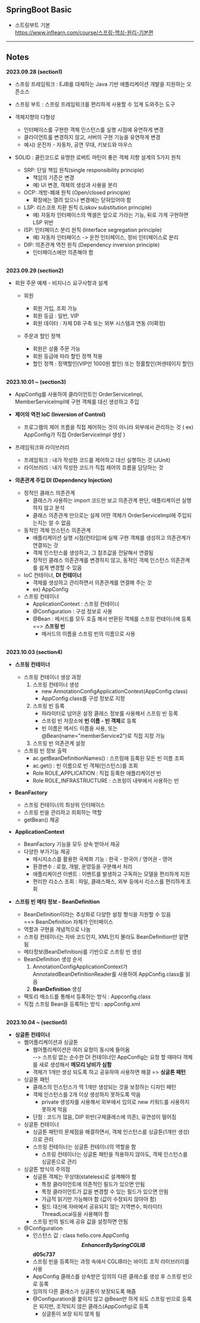 <h2>SpringBoot Basic</h2>

* 스트링부트 기본<br>
  https://www.inflearn.com/course/스프링-핵심-원리-기본편

---

<h2>Notes</h2>
<b>2023.09.28 (section1)</b>

* 스프링 프레임워크 : EJB를 대체하는 Java 기반 애플리케이션 개발을 지원하는 오픈소스
* 스프링 부트 : 스프링 프레임워크를 편리하게 사용할 수 있게 도와주는 도구
* 객체지향의 다형성
  * 인터페이스를 구현한 객체 인스턴스를 실행 시점에 유연하게 변경
  * 클라이언트를 변경하지 않고, 서버의 구현 기능을 유연하게 변경
  * 예시) 운전자 - 자동차, 공연 무대, 키보드와 마우스
  

* SOLID : 클린코드로 유명한 로버트 마틴이 좋은 객체 지향 설계의 5가지 원칙
  * SRP: 단일 책임 원칙(single responsibility principle)
    * 책임의 기준은 변경
    * 예) UI 변경, 객체의 생성과 사용을 분리
  * OCP: 개방-폐쇄 원칙 (Open/closed principle)
    *  확장에는 열려 있으나 변경에는 닫혀있어야 함
  * LSP: 리스코프 치환 원칙 (Liskov substitution principle)
    * 예) 자동차 인터페이스의 엑셀은 앞으로 가라는 기능, 뒤로 가게 구현하면 LSP 위반
  * ISP: 인터페이스 분리 원칙 (Interface segregation principle)
    * 예) 자동차 인터페이스 -> 운전 인터페이스, 정비 인터페이스로 분리
  * DIP: 의존관계 역전 원칙 (Dependency inversion principle)
    * 인터페이스에만 의존해야 함

<br>
<b>2023.09.29 (section2)</b>

* 회원 주문 예제 - 비지니스 요구사항과 설계
  * 회원
    * 회원 가입, 조회 가능
    * 회원 등급 : 일반, VIP
    * 회원 데이터 : 자체 DB 구축 또는 외부 시스템과 연동 (미확정)

  * 주문과 할인 정책
    * 회원은 상품 주문 가능
    * 회원 등급에 따라 할인 정책 적용
    * 할인 정책 : 정액할인(VIP만 1000원 할인) 또는 정률할인(퍼센테이지 할인)


<br>
<b>2023.10.01 ~ (section3)</b>

* AppConfig를 사용하여 클라이언트인 OrderServiceImpl, MemberServiceImpl에 구현 객체를 대신 생성하고 주입

  
* **제어의 역전 IoC (Inversion of Control)**
  * 프로그램의 제어 프름을 직접 제어하는 것이 아니라 외부에서 관리하는 것 ( ex) AppConfig가 직접 OrderServiceImpl 생성 )


* 프레임워크와 라이브러리
  * 프레임워크 : 내가 작성한 코드를 제어하고 대신 실행하는 것 (JUnit)
  * 라이브러리 : 내가 작성한 코드가 직접 제어의 흐름을 담당하는 것
  

* **의존관계 주입 DI (Dependency Injection)**
  * 정적인 클래스 의존관계
    * 클래스가 사용하는 import 코드만 보고 의존관계 판단, 애플리케이션 실행하지 않고 분석
    * 클래스 의존관계 만으로는 실제 어떤 객체가 OrderServiceImpl에 주입되는지는 알 수 없음
  * 동적인 객체 인스턴스 의존관계
    * 애플리케이션 실행 시점(런타임)에 실제 구현 객체를 생성하고 의존관계가 연결되는 것
    * 객체 인스턴스를 생성하고, 그 참조값을 전달해서 연결됨
    * 정적인 클래스 의존관계를 변경하지 않고, 동적인 객체 인스턴스 의존관계를 쉽게 변경할 수 있음
  * IoC 컨테이너, <b>DI 컨테이너</b>
    * 객체를 생성하고 관리하면서 의존관계를 연결해 주는 것
    * ex) AppConfig
  * 스프링 컨테이너
    * ApplicationContext : 스프링 컨테이너
    * @Configuration : 구성 정보로 사용
    * @Bean : 메서드를 모두 호출 해서 반환된 객체를 스프링 컨테이너에 등록  ==> <b>스프링 빈</b>
      * 메서드의 이름을 스프링 빈의 이름으로 사용


<br>
<b>2023.10.03 (section4)</b>

* **스프링 컨테이너**
  * 스프링 컨테이너 생성 과정
    1) 스프링 컨테이너 생성
       * new AnnotationConfigApplicationContext(AppConfig.class)
       * AppConfig.class를 구성 정보로 지정
    2) 스프링 빈 등록
       * 파라미터로 넘어온 설정 클래스 정보를 사용해서 스프링 빈 등록
       * 스프링 빈 저장소에 <b>빈 이름 - 빈 객체</b>로 등록
       * 빈 이름은 메서드 이름을 사용, 또는 @Bean(name="memberService2")로 직접 지정 가능
    3) 스프링 빈 의존관계 설정
  * 스프링 빈 정보 출력
    * ac.getBeanDefinitionNames() : 스프링에 등록된 모든 빈 이름 조회
    * ac.get() : 빈 이름으로 빈 객체(인스턴스)를 조회
    * Role ROLE_APPLICATION : 직접 등록한 애플리케이션 빈
    * Role ROLE_INFRASTRUCTURE : 스프링이 내부에서 사용하는 빈
    

* **BeanFactory**
  * 스프링 컨테이너의 최상위 인터페이스
  * 스프링 빈을 관리하고 죄회하는 역할
  * getBean() 제공


* **ApplicationContext**
  * BeanFactory 기능을 모두 상속 받아서 제공
  * 다양한 부가기능 제공
    * 메시지소스를 활용한 국제화 기능 : 한국 - 한국어 / 영어권 - 영어
    * 환경변수 : 로컬, 개발, 운영등을 구분해서 처리
    * 애플리케이션 이벤트 : 이벤트를 발생하고 구독하는 모델을 편리하게 지원
    * 편리한 리소스 조회 : 파일, 클래스패스, 외부 등에서 리소스를 편리하게 조회

  
* **스프링 빈 메타 정보 - BeanDefinition**
  * BeanDefinition이라는 추상화로 다양한 설정 형식을 지원할 수 있음
    <br> ==> BeanDefinition 자체가 인터페이스
  * 역할과 구현을 개념적으로 나눔
  * 스프링 컨테이너는 자바 코드인지, XML인지 몰라도 BeanDefinition만 알면 됨
  * 메타정보(BeanDefinition)를 기반으로 스프링 빈 생성
  * BeanDefinition 생성 순서
    1) AnnotationConfigApplicationContext가 AnnotatedBeanDefinitionReader를 사용하여 AppConfig.class를 읽음
    2) **BeanDefinition** 생성
  * 팩토리 메소드를 통해서 등록하는 방식 : Appconfig.class
  * 직접 스프링 Bean을 등록하는 방식 : appConfig.xml

<br>
<b>2023.10.04 ~ (section5)</b>

* **싱글톤 컨테이너**
  * 웹어플리케이션과 싱글톤
    * 웹어플리케이션은 여러 요청이 동시에 들어옴
      <br> --> 스프링 없는 순수한 DI 컨테이너인 AppConfig는 요청 할 때마다 객체를 새로 생성해서 **메모리 낭비가 심함**
    * 객체가 1개만 생성 되도록 하고 공유하여 사용하면 해결 => **싱글톤 패턴**
  * 싱글톤 패턴
    * 클래스의 인스턴스가 딱 1개만 생성되는 것을 보장하는 디자인 패턴
    * 객체 인스턴스를 2개 이상 생성하지 못하도록 막음
      * private 생성자를 사용해서 외부에서 임의로 new 키워드를 사용하지 못하게 막음
    * 단점 : 코드가 많음, DIP 위반(구체클래스에 의존), 유연성이 떨어짐
  * 싱글톤 컨테이너
    * 싱글톤 패턴의 문제점을 해결하면서, 객체 인스턴스를 싱글톤(1개만 생성)으로 관리
    * 스프링 컨테이너는 싱글톤 컨테이너의 역할을 함
      * 스프링 컨테이너는 싱글톤 패턴을 적용하지 않아도, 객체 인스턴스를 싱글톤으로 관리
  * 싱글톤 방식의 주의점
    * 싱글톤 객체는 무상태(stateless)로 설계해야 함
      * 특정 클라이언트에 의존적인 필드가 있으면 안됨
      * 특정 클라이언트가 값을 변경할 수 있는 필드가 있으면 안됨
      * 가급적 읽기만 가능해야 함 (값이 수정되지 않아야 함)
      * 필드 대신에 자바에서 공유되지 않는 지역변수, 파라미터 ThreadLocal등을 사용해야 함
    * 스프링 빈의 빌드에 공유 값을 설정하면 안됨
  * @Configuration
    * 인스턴스 값 : class hello.core.AppConfig **$$EnhancerBySpringCGLIB$$d05c737**
    * 스프링 빈을 등록하는 과정 속에서 CGLIB라는 바이트 조작 라이브러리를 사용
    * AppConfig 클래스를 상속받은 임의의 다른 클래스를 생성 후 스프링 빈으로 등록
    * 임의의 다른 클래스가 싱글톤이 보장되도록 해줌
    * @Configuration을 붙이지 않고 @Bean만 하게 되도 스프링 빈으로 등록은 되지만, 조작되지 않은 클래스(AppConfig)로 등록 
      * 싱글톤이 보장 되지 않게 됨